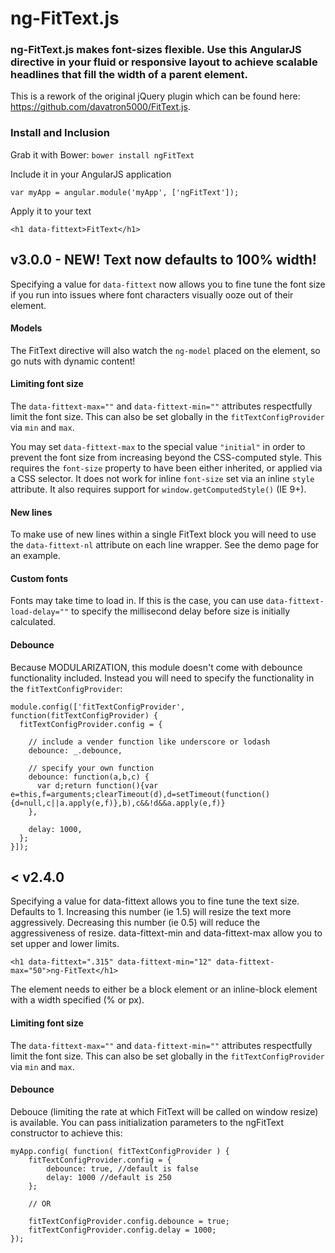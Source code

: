 # ng-FitText.js

### ng-FitText.js makes font-sizes flexible. Use this AngularJS directive in your fluid or responsive layout to achieve scalable headlines that fill the width of a parent element.

This is a rework of the original jQuery plugin which can be found here: https://github.com/davatron5000/FitText.js.

### Install and Inclusion

Grab it with Bower: `bower install ngFitText`

Include it in your AngularJS application

    var myApp = angular.module('myApp', ['ngFitText']);

Apply it to your text

    <h1 data-fittext>FitText</h1>
    
## v3.0.0 - NEW! Text now defaults to 100% width!

Specifying a value for `data-fittext` now allows you to fine tune the font size if you run into issues where font characters visually ooze out of their element.

#### Models

The FitText directive will also watch the `ng-model` placed on the element, so go nuts with dynamic content! 

#### Limiting font size

The `data-fittext-max=""` and `data-fittext-min=""` attributes respectfully limit the font size. This can also be set globally in the `fitTextConfigProvider` via `min` and `max`.

You may set `data-fittext-max` to the special value `"initial"` in order to prevent the font size from increasing beyond the CSS-computed style. This requires the `font-size` property to have been either inherited, or applied via a CSS selector. It does not work for inline `font-size` set via an inline `style` attribute. It also requires support for `window.getComputedStyle()` (IE 9+).

#### New lines

To make use of new lines within a single FitText block you will need to use the `data-fittext-nl` attribute on each line wrapper. See the demo page for an example.

#### Custom fonts

Fonts may take time to load in. If this is the case, you can use `data-fittext-load-delay=""` to specify the millisecond delay before size is initially calculated.

#### Debounce

Because MODULARIZATION, this module doesn't come with debounce functionality included. Instead you will need to specify the functionality in the `fitTextConfigProvider`:

    module.config(['fitTextConfigProvider', function(fitTextConfigProvider) {
      fitTextConfigProvider.config = {
        
        // include a vender function like underscore or lodash
        debounce: _.debounce,
        
        // specify your own function
        debounce: function(a,b,c) {
          var d;return function(){var e=this,f=arguments;clearTimeout(d),d=setTimeout(function(){d=null,c||a.apply(e,f)},b),c&&!d&&a.apply(e,f)}
        },
        
        delay: 1000,
      };
    }]);
    

## < v2.4.0

Specifying a value for data-fittext allows you to fine tune the text size. Defaults to 1. Increasing this number (ie 1.5) will resize the text more aggressively. Decreasing this number (ie 0.5) will reduce the aggressiveness of resize. data-fittext-min and data-fittext-max allow you to set upper and lower limits.

    <h1 data-fittext=".315" data-fittext-min="12" data-fittext-max="50">ng-FitText</h1>

The element needs to either be a block element or an inline-block element with a width specified (% or px).

#### Limiting font size

The `data-fittext-max=""` and `data-fittext-min=""` attributes respectfully limit the font size. This can also be set globally in the `fitTextConfigProvider` via `min` and `max`.

#### Debounce

Debouce (limiting the rate at which FitText will be called on window resize) is available. You can pass initialization parameters to the ngFitText constructor to achieve this:

    myApp.config( function( fitTextConfigProvider ) {
        fitTextConfigProvider.config = {
            debounce: true, //default is false
            delay: 1000 //default is 250
        };

        // OR

        fitTextConfigProvider.config.debounce = true;
        fitTextConfigProvider.config.delay = 1000;
    });

